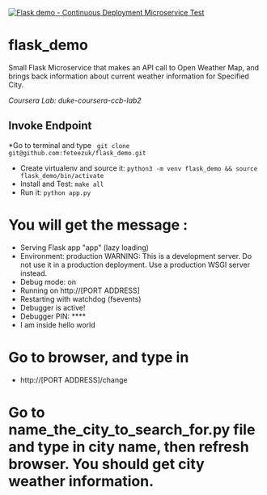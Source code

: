 [![Flask demo - Continuous Deployment Microservice Test](https://github.com/feteezuk/flask_demo/actions/workflows/main.yml/badge.svg)](https://github.com/feteezuk/flask_demo/actions/workflows/main.yml)

# flask_demo
Small Flask Microservice that makes an API call to Open Weather Map, and brings back information about current weather information for Specified City. 

*Coursera Lab:  duke-coursera-ccb-lab2*



## Invoke Endpoint
*Go to terminal and type ``` git clone git@github.com:feteezuk/flask_demo.git```
* Create virtualenv and source it: `python3 -m venv flask_demo && source flask_demo/bin/activate`
* Install and Test:  `make all`
* Run it:  `python app.py`

# You will get the message :

* Serving Flask app "app" (lazy loading)
 * Environment: production
   WARNING: This is a development server. Do not use it in a production deployment.
   Use a production WSGI server instead.
 * Debug mode: on
 * Running on http://[PORT ADDRESS]
 * Restarting with watchdog (fsevents)
 * Debugger is active!
 * Debugger PIN: ****
 * I am inside hello world

# Go to browser, and type in 
* http://[PORT ADDRESS]/change

# Go to name_the_city_to_search_for.py file and type in city name, then refresh browser. You should get city weather information. 








